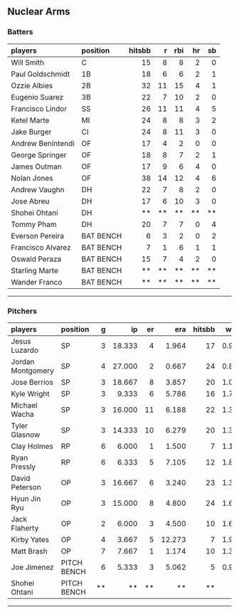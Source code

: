 ## Nuclear Arms

### Batters

 
|players           |position  | hitsbb|  r| rbi| hr| sb| 
|:-----------------|:---------|------:|--:|---:|--:|--:| 
|Will Smith        |C         |     15|  8|   8|  2|  0| 
|Paul Goldschmidt  |1B        |     18|  6|   6|  2|  1| 
|Ozzie Albies      |2B        |     32| 11|  15|  4|  1| 
|Eugenio Suarez    |3B        |     22|  7|  10|  2|  0| 
|Francisco Lindor  |SS        |     26| 11|  11|  4|  5| 
|Ketel Marte       |MI        |     24|  8|   8|  3|  2| 
|Jake Burger       |CI        |     24|  8|  11|  3|  0| 
|Andrew Benintendi |OF        |     17|  4|   2|  0|  0| 
|George Springer   |OF        |     18|  8|   7|  2|  1| 
|James Outman      |OF        |     17|  9|   6|  4|  0| 
|Nolan Jones       |OF        |     38| 14|  12|  4|  6| 
|Andrew Vaughn     |DH        |     22|  7|   8|  2|  0| 
|Jose Abreu        |DH        |     17|  6|  10|  3|  0| 
|Shohei Ohtani     |DH        |     **| **|  **| **| **| 
|Tommy Pham        |DH        |     20|  7|   7|  0|  4| 
|Everson Pereira   |BAT BENCH |      6|  3|   2|  0|  2| 
|Francisco Alvarez |BAT BENCH |      7|  1|   6|  1|  1| 
|Oswald Peraza     |BAT BENCH |     15|  7|   4|  2|  0| 
|Starling Marte    |BAT BENCH |     **| **|  **| **| **| 
|Wander Franco     |BAT BENCH |     **| **|  **| **| **| 


* * *

### Pitchers

 
|players           |position    |  g|     ip| er|    era| hitsbb|  whip| so|  w| sv| 
|:-----------------|:-----------|--:|------:|--:|------:|------:|-----:|--:|--:|--:| 
|Jesus Luzardo     |SP          |  3| 18.333|  4|  1.964|     17| 0.927| 22|  1|  0| 
|Jordan Montgomery |SP          |  4| 27.000|  2|  0.667|     24| 0.889| 22|  2|  0| 
|Jose Berrios      |SP          |  3| 18.667|  8|  3.857|     20| 1.071| 24|  1|  0| 
|Kyle Wright       |SP          |  3|  9.333|  6|  5.786|     16| 1.714| 11|  1|  0| 
|Michael Wacha     |SP          |  3| 16.000| 11|  6.188|     22| 1.375| 15|  2|  0| 
|Tyler Glasnow     |SP          |  3| 14.333| 10|  6.279|     20| 1.395| 20|  1|  0| 
|Clay Holmes       |RP          |  6|  6.000|  1|  1.500|      7| 1.167|  4|  0|  5| 
|Ryan Pressly      |RP          |  6|  6.333|  5|  7.105|     12| 1.895|  7|  1|  1| 
|David Peterson    |OP          |  3| 16.667|  6|  3.240|     23| 1.380| 25|  0|  0| 
|Hyun Jin Ryu      |OP          |  3| 15.000|  8|  4.800|     24| 1.600|  9|  0|  0| 
|Jack Flaherty     |OP          |  2|  6.000|  3|  4.500|     10| 1.667|  8|  0|  0| 
|Kirby Yates       |OP          |  4|  3.667|  5| 12.273|      7| 1.909|  5|  0|  1| 
|Matt Brash        |OP          |  7|  7.667|  1|  1.174|     10| 1.304|  9|  0|  0| 
|Joe Jimenez       |PITCH BENCH |  6|  5.333|  3|  5.062|      5| 0.938|  8|  0|  0| 
|Shohei Ohtani     |PITCH BENCH | **|     **| **|     **|     **|    **| **| **| **| 


* * *


